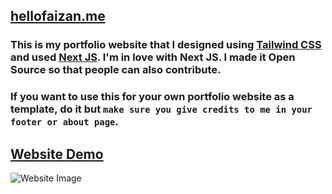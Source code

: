 ## [hellofaizan.me](https://www.hellofaizan.me)

### This is my portfolio website that I designed using [Tailwind CSS](https://tailwindcss.com/) and used [Next JS](https://nextjs.org/). I'm in love with Next JS. I made it Open Source so that people can also contribute.

### If you want to use this for your own portfolio website as a template, do it but `make sure you give credits to me in your footer or about page`.

## [Website Demo](https://www.hellofaizan.me)

![Website Image](https://media.discordapp.net/attachments/1065518726855807067/1085395237624631317/Screenshot_2023-03-11_131224.png)